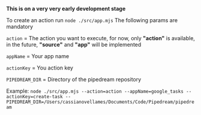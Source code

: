 **This is on a very very early development stage**

To create an action run `node ./src/app.mjs`
The following params are mandatory

`action` = The action you want to execute, for now, only **"action"** is available, in the future, **"source"** and **"app"** will be implemented

`appName` = Your app name

`actionKey` = You action key

`PIPEDREAM_DIR` = Directory of the pipedream repository

Example:
`node ./src/app.mjs --action=action --appName=google_tasks --actionKey=create-task --PIPEDREAM_DIR=/Users/cassianovellames/Documents/Code/Pipedream/pipedream`
